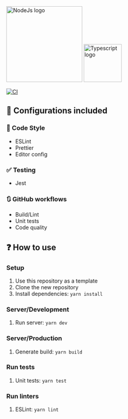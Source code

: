 <img src="https://upload.wikimedia.org/wikipedia/commons/thumb/d/d9/Node.js_logo.svg/590px-Node.js_logo.svg.png" width="200"  alt="NodeJs logo" />
<img src="https://upload.wikimedia.org/wikipedia/commons/4/4c/Typescript_logo_2020.svg" width="100"  alt="Typescript logo" />

[![CI](https://github.com/susomejias/node-ts-skeleton/actions/workflows/ci.yml/badge.svg)](https://github.com/susomejias/node-ts-skeleton/actions/workflows/ci.yml)

## 🔧 Configurations included

### 💅 Code Style

- ESLint
- Prettier
- Editor config

### ✅ Testing

- Jest

### 🔃 GitHub workflows

- Build/Lint
- Unit tests
- Code quality

## ❓ How to use

### Setup

1. Use this repository as a template
2. Clone the new repository
3. Install dependencies: ``yarn install``

### Server/Development

1. Run server: ``yarn dev``

### Server/Production

1. Generate build: ``yarn build``

### Run tests

1. Unit tests: ``yarn test``

### Run linters

1. ESLint: ``yarn lint``
